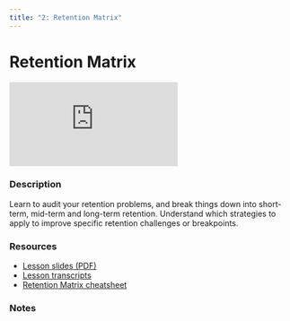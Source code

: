 ```yaml
---
title: "2: Retention Matrix"
---
```


# Retention Matrix

<div class='embed-container'><iframe src='https://player.vimeo.com/video/322722516' frameborder='0' webkitAllowFullScreen mozallowfullscreen allowFullScreen></iframe></div>

### Description

Learn to audit your retention problems, and break things down into short-term, mid-term and long-term retention. Understand which strategies to apply to improve specific retention challenges or breakpoints.

### Resources

- [Lesson slides (PDF)](https://wvww.googledrive.com/file_public_link)
- [Lesson transcripts](https://wvww.googledrive.com/file_public_link)
- [Retention Matrix cheatsheet](https://wvww.googledrive.com/file_public_link)

### Notes